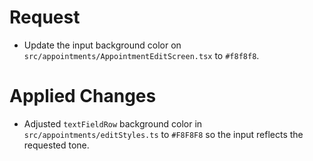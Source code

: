 # Request
- Update the input background color on `src/appointments/AppointmentEditScreen.tsx` to `#f8f8f8`.

# Applied Changes
- Adjusted `textFieldRow` background color in `src/appointments/editStyles.ts` to `#F8F8F8` so the input reflects the requested tone.
